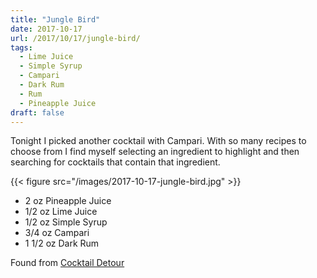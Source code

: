 ```yaml
---
title: "Jungle Bird"
date: 2017-10-17
url: /2017/10/17/jungle-bird/
tags:
  - Lime Juice
  - Simple Syrup
  - Campari
  - Dark Rum
  - Rum
  - Pineapple Juice
draft: false
---
```


Tonight I picked another cocktail with Campari. With so many recipes to choose from I find myself selecting an ingredient to highlight and then searching for cocktails that contain that ingredient.

{{< figure src="/images/2017-10-17-jungle-bird.jpg"  >}}

* 2 oz Pineapple Juice
* 1/2 oz Lime Juice
* 1/2 oz Simple Syrup
* 3/4 oz Campari
* 1 1/2 oz Dark Rum

Found from [Cocktail Detour](http://www.cocktaildetour.com/jungle-bird/)
